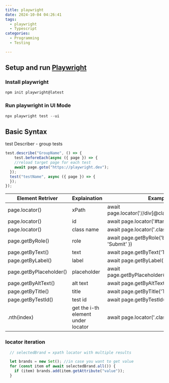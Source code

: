 ```yaml
---
title: playwright
date: 2024-10-04 04:26:41
tags:
  - playwright
  - Typescript
categories:
  - Programming
  - Testing

---
```


## Setup and run [Playwright](https://playwright.dev/)

### Install playwright

```Powershell
npm init playwright@latest
```

### Run playwright in UI Mode

```Powershell
npx playwright test --ui
```

## Basic Syntax

test Describer - group tests

```Typescript
test.describe("GroupName", () => {
    test.beforeEach(async ({ page }) => {
    //reload target page for each test
    await page.goto("https://playwright.dev");
  });
  test("testName", async ({ page }) => {
  });
});
```

| Element Retriver        | Explaination                       | Example                                            |
| ----------------------- | ---------------------------------- | -------------------------------------------------- |
| page.locator()          | xPath                              | await page.locator('//div[@class="className"]')    |
| page.locator()          | id                                 | await page.locator('#targetId')                    |
| page.locator()          | class name                         | await page.locator('.className')                   |
| page.getByRole()        | role                               | await page.getByRole('button', { name: 'Submit' }) |
| page.getByText()        | text                               | await page.getByText('Text')                       |
| page.getByLabel()       | label                              | await page.getByLabel('Label')                     |
| page.getByPlaceholder() | placeholder                        | await page.getByPlaceholder('Placeholder')         |
| page.getByAltText()     | alt text                           | await page.getByAltText('AltText')                 |
| page.getByTitle()       | title                              | await page.getByTitle('Title')                     |
| page.getByTestId()      | test id                            | await page.getByTestId('TestId')                   |
| .nth(index)             | get the i-th element under locator | await page.locator('.className').nth(1)            |

### locator iteration

```Typescript
  // selectedBrand = xpath locator with multiple results

  let brands = new Set(); //in case you want to get value
  for (const item of await selectedBrand.all()) {
    if (item) brands.add(item.getAttribute("value"));
  }
```

